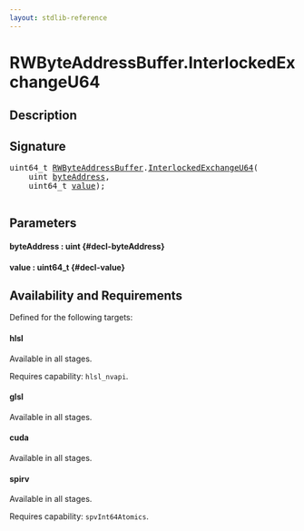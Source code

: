 ```yaml
---
layout: stdlib-reference
---
```


# RWByteAddressBuffer\.InterlockedExchangeU64

## Description





## Signature 

<pre>
uint64_t <a href="/stdlib-reference/types/RWByteAddressBuffer/index" class="code_type">RWByteAddressBuffer</a>.<a href="/stdlib-reference/types/RWByteAddressBuffer/InterlockedExchangeU64">InterlockedExchangeU64</a>(
    uint <a href="/stdlib-reference/types/RWByteAddressBuffer/InterlockedExchangeU64#decl-byteAddress" class="code_param">byteAddress</a>,
    uint64_t <a href="/stdlib-reference/types/RWByteAddressBuffer/InterlockedExchangeU64#decl-value" class="code_param">value</a>);

</pre>

## Parameters

#### byteAddress  : uint {#decl-byteAddress}
#### value  : uint64\_t {#decl-value}

## Availability and Requirements

Defined for the following targets:

#### hlsl
Available in all stages.

Requires capability: `hlsl_nvapi`.
#### glsl
Available in all stages.

#### cuda
Available in all stages.

#### spirv
Available in all stages.

Requires capability: `spvInt64Atomics`.


